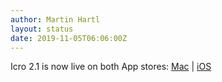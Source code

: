 ```yaml
---
author: Martin Hartl
layout: status
date: 2019-11-05T06:06:00Z
---
```

Icro 2.1 is now live on both App stores: [Mac](https://apps.apple.com/us/app/icro/id1482657389?ls=1&mt=12) | [iOS](https://apps.apple.com/us/app/icro/id1375296597?ls=1)